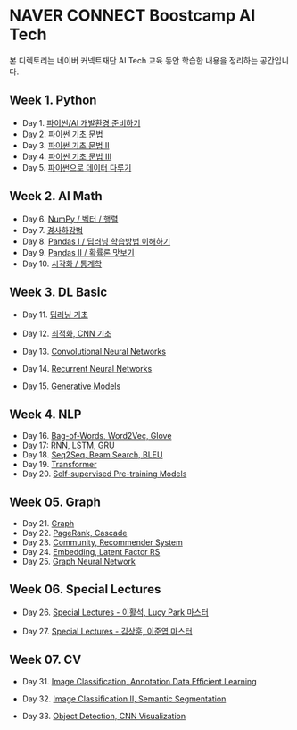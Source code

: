 # NAVER CONNECT Boostcamp AI Tech

본 디렉토리는 네이버 커넥트재단 AI Tech 교육 동안 학습한 내용을 정리하는 공간입니다.



## Week 1. Python

- Day 1. [파이썬/AI 개발환경 준비하기](https://github.com/iloveslowfood/iloveCookBook/blob/main/boostcamp_ai/daily_reports/Day001.md)
- Day 2. [파이썬 기초 문법](https://github.com/iloveslowfood/iloveCookBook/blob/main/boostcamp_ai/daily_reports/Day002.md)
- Day 3. [파이썬 기초 문법 II](https://github.com/iloveslowfood/iloveCookBook/blob/main/boostcamp_ai/daily_reports/Day003.md)
- Day 4. [파이썬 기초 문법 III](https://github.com/iloveslowfood/iloveCookBook/blob/main/boostcamp_ai/daily_reports/Day004.md)
- Day 5. [파이썬으로 데이터 다루기](https://github.com/iloveslowfood/iloveCookBook/blob/main/boostcamp_ai/daily_reports/Day005.md)



## Week 2. AI Math

- Day 6. [NumPy / 벡터 / 행렬](https://github.com/iloveslowfood/iloveCookBook/blob/main/boostcamp_ai/daily_reports/Day006.md)
- Day 7. [경사하강법](https://github.com/iloveslowfood/iloveCookBook/blob/main/boostcamp_ai/daily_reports/Day007.md)
- Day 8. [Pandas I / 딥러닝 학습방법 이해하기](https://github.com/iloveslowfood/iloveCookBook/blob/main/boostcamp_ai/daily_reports/Day008.md)
- Day 9. [Pandas II / 확률론 맛보기](https://github.com/iloveslowfood/iloveCookBook/blob/main/boostcamp_ai/daily_reports/Day009.md)
- Day 10. [시각화 / 통계학](https://github.com/iloveslowfood/iloveCookBook/blob/main/boostcamp_ai/daily_reports/Day010.md)



## Week 3. DL Basic

- Day 11. [딥러닝 기초](https://github.com/iloveslowfood/iloveCookBook/blob/main/boostcamp_ai/daily_reports/Day011.md)
- Day 12. [최적화, CNN 기초](https://github.com/iloveslowfood/iloveCookBook/blob/main/boostcamp_ai/daily_reports/Day012.md)
- Day 13. [Convolutional Neural Networks](https://github.com/iloveslowfood/iloveCookBook/blob/main/boostcamp_ai/daily_reports/Day013.md)

- Day 14. [Recurrent Neural Networks](https://github.com/iloveslowfood/iloveCookBook/blob/main/boostcamp_ai/daily_reports/Day014.md)

- Day 15. [Generative Models](https://github.com/iloveslowfood/iloveCookBook/blob/main/boostcamp_ai/daily_reports/Day015.md)

## Week 4. NLP

- Day 16. [Bag-of-Words, Word2Vec, Glove](https://github.com/iloveslowfood/iloveTIL/blob/main/boostcamp_ai/daily_reports/Day016.md)
- Day 17: [RNN, LSTM, GRU](https://github.com/iloveslowfood/iloveTIL/blob/main/boostcamp_ai/daily_reports/Day017.md)
- Day 18. [Seq2Seq, Beam Search, BLEU](https://github.com/iloveslowfood/iloveTIL/blob/main/boostcamp_ai/daily_reports/Day018.md)
- Day 19. [Transformer](https://github.com/iloveslowfood/iloveTIL/blob/main/boostcamp_ai/daily_reports/Day019.md)
- Day 20. [Self-supervised Pre-training Models](https://github.com/iloveslowfood/iloveTIL/blob/main/boostcamp_ai/daily_reports/Day020.md)

## Week 05. Graph

- Day 21. [Graph](https://github.com/iloveslowfood/iloveTIL/blob/main/boostcamp_ai/daily_reports/Day021.md)
- Day 22. [PageRank, Cascade](https://github.com/iloveslowfood/iloveTIL/blob/main/boostcamp_ai/daily_reports/Day022.md)
- Day 23. [Community, Recommender System](https://github.com/iloveslowfood/iloveTIL/blob/main/boostcamp_ai/daily_reports/Day023.md)
- Day 24. [Embedding, Latent Factor RS](https://github.com/iloveslowfood/iloveTIL/blob/main/boostcamp_ai/daily_reports/Day024.md)
- Day 25. [Graph Neural Network](https://github.com/iloveslowfood/iloveTIL/blob/main/boostcamp_ai/daily_reports/Day025.md)

## Week 06. Special Lectures

- Day 26. [Special Lectures - 이활석, Lucy Park 마스터](https://github.com/iloveslowfood/iloveTIL/blob/main/boostcamp_ai/daily_reports/Day026.md)

- Day 27. [Special Lectures - 김상훈, 이준엽 마스터](https://github.com/iloveslowfood/iloveTIL/blob/main/boostcamp_ai/daily_reports/Day027.md)

## Week 07. CV

- Day 31. [Image Classification, Annotation Data Efficient Learning](https://github.com/iloveslowfood/iloveTIL/blob/main/boostcamp_ai/daily_reports/Day031.md)
- Day 32. [Image Classification II, Semantic Segmentation](https://github.com/iloveslowfood/iloveTIL/blob/main/boostcamp_ai/daily_reports/Day032.md)

- Day 33. [Object Detection, CNN Visualization](https://github.com/iloveslowfood/iloveTIL/blob/main/boostcamp_ai/daily_reports/Day033.md)